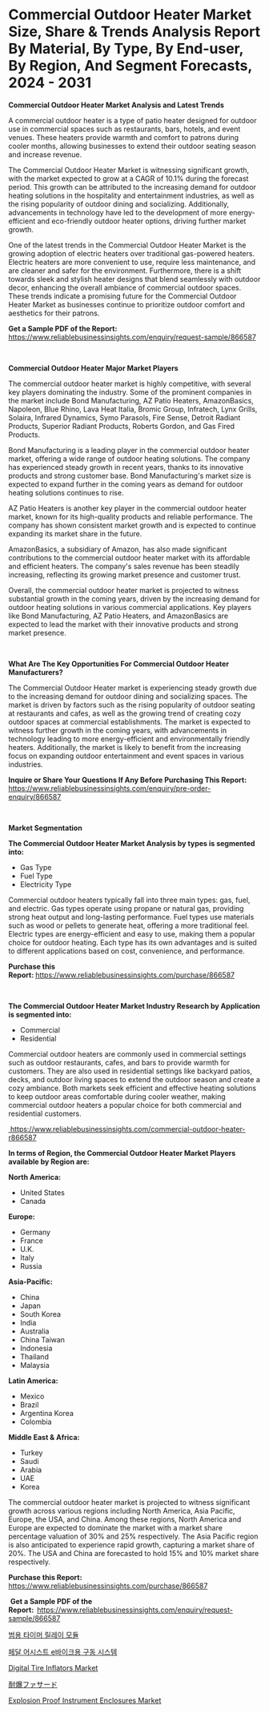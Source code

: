 <p><h1>Commercial Outdoor Heater Market Size, Share & Trends Analysis Report By Material, By Type, By End-user, By Region, And Segment Forecasts, 2024 - 2031</h1></p><p><strong>Commercial Outdoor Heater Market Analysis and Latest Trends</strong></p>
<p><p>A commercial outdoor heater is a type of patio heater designed for outdoor use in commercial spaces such as restaurants, bars, hotels, and event venues. These heaters provide warmth and comfort to patrons during cooler months, allowing businesses to extend their outdoor seating season and increase revenue.</p><p>The Commercial Outdoor Heater Market is witnessing significant growth, with the market expected to grow at a CAGR of 10.1% during the forecast period. This growth can be attributed to the increasing demand for outdoor heating solutions in the hospitality and entertainment industries, as well as the rising popularity of outdoor dining and socializing. Additionally, advancements in technology have led to the development of more energy-efficient and eco-friendly outdoor heater options, driving further market growth.</p><p>One of the latest trends in the Commercial Outdoor Heater Market is the growing adoption of electric heaters over traditional gas-powered heaters. Electric heaters are more convenient to use, require less maintenance, and are cleaner and safer for the environment. Furthermore, there is a shift towards sleek and stylish heater designs that blend seamlessly with outdoor decor, enhancing the overall ambiance of commercial outdoor spaces. These trends indicate a promising future for the Commercial Outdoor Heater Market as businesses continue to prioritize outdoor comfort and aesthetics for their patrons.</p></p>
<p><strong>Get a Sample PDF of the Report:&nbsp;</strong> <a href="https://www.reliablebusinessinsights.com/enquiry/request-sample/866587">https://www.reliablebusinessinsights.com/enquiry/request-sample/866587</a></p>
<p>&nbsp;</p>
<p><strong>Commercial Outdoor Heater Major Market Players</strong></p>
<p><p>The commercial outdoor heater market is highly competitive, with several key players dominating the industry. Some of the prominent companies in the market include Bond Manufacturing, AZ Patio Heaters, AmazonBasics, Napoleon, Blue Rhino, Lava Heat Italia, Bromic Group, Infratech, Lynx Grills, Solaira, Infrared Dynamics, Symo Parasols, Fire Sense, Detroit Radiant Products, Superior Radiant Products, Roberts Gordon, and Gas Fired Products.</p><p>Bond Manufacturing is a leading player in the commercial outdoor heater market, offering a wide range of outdoor heating solutions. The company has experienced steady growth in recent years, thanks to its innovative products and strong customer base. Bond Manufacturing's market size is expected to expand further in the coming years as demand for outdoor heating solutions continues to rise.</p><p>AZ Patio Heaters is another key player in the commercial outdoor heater market, known for its high-quality products and reliable performance. The company has shown consistent market growth and is expected to continue expanding its market share in the future.</p><p>AmazonBasics, a subsidiary of Amazon, has also made significant contributions to the commercial outdoor heater market with its affordable and efficient heaters. The company's sales revenue has been steadily increasing, reflecting its growing market presence and customer trust.</p><p>Overall, the commercial outdoor heater market is projected to witness substantial growth in the coming years, driven by the increasing demand for outdoor heating solutions in various commercial applications. Key players like Bond Manufacturing, AZ Patio Heaters, and AmazonBasics are expected to lead the market with their innovative products and strong market presence.</p></p>
<p>&nbsp;</p>
<p><strong>What Are The Key Opportunities For Commercial Outdoor Heater Manufacturers?</strong></p>
<p><p>The Commercial Outdoor Heater market is experiencing steady growth due to the increasing demand for outdoor dining and socializing spaces. The market is driven by factors such as the rising popularity of outdoor seating at restaurants and cafes, as well as the growing trend of creating cozy outdoor spaces at commercial establishments. The market is expected to witness further growth in the coming years, with advancements in technology leading to more energy-efficient and environmentally friendly heaters. Additionally, the market is likely to benefit from the increasing focus on expanding outdoor entertainment and event spaces in various industries.</p></p>
<p><strong>Inquire or Share Your Questions If Any Before Purchasing This Report:</strong> <a href="https://www.reliablebusinessinsights.com/enquiry/pre-order-enquiry/866587">https://www.reliablebusinessinsights.com/enquiry/pre-order-enquiry/866587</a></p>
<p>&nbsp;</p>
<p><strong>Market Segmentation</strong></p>
<p><strong>The Commercial Outdoor Heater Market Analysis by types is segmented into:</strong></p>
<p><ul><li>Gas Type</li><li>Fuel Type</li><li>Electricity Type</li></ul></p>
<p><p>Commercial outdoor heaters typically fall into three main types: gas, fuel, and electric. Gas types operate using propane or natural gas, providing strong heat output and long-lasting performance. Fuel types use materials such as wood or pellets to generate heat, offering a more traditional feel. Electric types are energy-efficient and easy to use, making them a popular choice for outdoor heating. Each type has its own advantages and is suited to different applications based on cost, convenience, and performance.</p></p>
<p><strong>Purchase this Report:&nbsp;</strong><a href="https://www.reliablebusinessinsights.com/purchase/866587">https://www.reliablebusinessinsights.com/purchase/866587</a></p>
<p>&nbsp;</p>
<p><strong>The Commercial Outdoor Heater Market Industry Research by Application is segmented into:</strong></p>
<p><ul><li>Commercial</li><li>Residential</li></ul></p>
<p><p>Commercial outdoor heaters are commonly used in commercial settings such as outdoor restaurants, cafes, and bars to provide warmth for customers. They are also used in residential settings like backyard patios, decks, and outdoor living spaces to extend the outdoor season and create a cozy ambiance. Both markets seek efficient and effective heating solutions to keep outdoor areas comfortable during cooler weather, making commercial outdoor heaters a popular choice for both commercial and residential customers.</p></p>
<p><a href="https://www.reliablebusinessinsights.com/commercial-outdoor-heater-r866587">&nbsp;https://www.reliablebusinessinsights.com/commercial-outdoor-heater-r866587</a></p>
<p><strong>In terms of Region, the Commercial Outdoor Heater Market Players available by Region are:</strong></p>
<p>
    <p> <strong> North America: </strong>
        <ul>
            <li>United States</li>
            <li>Canada</li>
        </ul>
        </p> 
    <p> <strong> Europe: </strong>
        <ul>
            <li>Germany</li>
            <li>France</li>
            <li>U.K.</li>
            <li>Italy</li>
            <li>Russia</li>
        </ul>
        </p> 
    <p> <strong> Asia-Pacific: </strong>
        <ul>
            <li>China</li>
            <li>Japan</li>
            <li>South Korea</li>
            <li>India</li>
            <li>Australia</li>
            <li>China Taiwan</li>
            <li>Indonesia</li>
            <li>Thailand</li>
            <li>Malaysia</li>
        </ul>
        </p> 
    <p> <strong> Latin America: </strong>
        <ul>
            <li>Mexico</li>
            <li>Brazil</li>
            <li>Argentina Korea</li>
            <li>Colombia</li>
        </ul>
        </p> 
    <p> <strong> Middle East & Africa: </strong>
        <ul>
            <li>Turkey</li>
            <li>Saudi</li>
            <li>Arabia</li>
            <li>UAE</li>
            <li>Korea</li>
        </ul>
    </p>
    </p>
<p><p>The commercial outdoor heater market is projected to witness significant growth across various regions including North America, Asia Pacific, Europe, the USA, and China. Among these regions, North America and Europe are expected to dominate the market with a market share percentage valuation of 30% and 25% respectively. The Asia Pacific region is also anticipated to experience rapid growth, capturing a market share of 20%. The USA and China are forecasted to hold 15% and 10% market share respectively.</p></p>
<p><strong>Purchase this Report: </strong><a href="https://www.reliablebusinessinsights.com/purchase/866587">https://www.reliablebusinessinsights.com/purchase/866587</a></p>
<p>&nbsp;<strong>Get a Sample PDF of the Report:&nbsp;&nbsp;</strong><a href="https://www.reliablebusinessinsights.com/enquiry/request-sample/866587">https://www.reliablebusinessinsights.com/enquiry/request-sample/866587</a></p>
<p><strong></strong></p>
<p><p><a href="https://github.com/victorsharp87978/Market-Research-Report-List-1/blob/main/6791448167333.md">범용 타이머 릴레이 모듈</a></p><p><a href="https://github.com/hasanrajibul387/Market-Research-Report-List-1/blob/main/3931051167334.md">페달 어시스트 e바이크용 구동 시스템</a></p><p><a href="https://github.com/HenrietteMills1/Market-Research-Report-List-1/blob/main/digital-tire-inflators-market.md">Digital Tire Inflators Market</a></p><p><a href="https://medium.com/@tamaracsmith02024/%E7%88%86%E7%A0%B4%E8%80%90%E6%80%A7%E3%83%95%E3%82%A1%E3%82%B5%E3%83%BC%E3%83%89%E5%B8%82%E5%A0%B4%E3%81%AE%E8%A6%8F%E6%A8%A1%E3%81%AF%E5%B9%B4%E7%8E%87-%E3%81%A7%E6%88%90%E9%95%B7%E3%81%97-%E3%81%93%E3%81%AE%E3%83%AC%E3%83%9D%E3%83%BC%E3%83%88%E3%81%AF2024%E5%B9%B4%E3%81%8B%E3%82%892031%E5%B9%B4%E3%81%BE%E3%81%A7%E3%81%AE%E3%82%BF%E3%82%A4%E3%83%97-%E3%82%A2%E3%83%97%E3%83%AA%E3%82%B1%E3%83%BC%E3%82%B7%E3%83%A7%E3%83%B3-%E6%88%90%E9%95%B7-%E4%BA%88%E6%B8%AC%E5%88%86%E6%9E%90%E3%82%92%E3%82%AB%E3%83%90%E3%83%BC%E3%81%97%E3%81%A6%E3%81%84%E3%81%BE%E3%81%99-5e49d6a31e87">耐爆ファサード</a></p><p><a href="https://github.com/alexxisgm/Market-Research-Report-List-1/blob/main/explosion-proof-instrument-enclosures-market.md">Explosion Proof Instrument Enclosures Market</a></p></p>